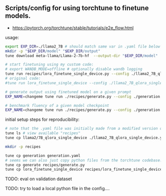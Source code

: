 ## Scripts/config for using torchtune to finetune models.

* https://pytorch.org/torchtune/stable/tutorials/e2e_flow.html


usage:
````bash
export EXP_DIR=./llama2_7B # should match same var in .yaml file below
mkdir -p "$EXP_DIR/model" "$EXP_DIR/output"
tune download meta-llama/Llama-2-7b-hf  --output-dir "$EXP_DIR/model"

# start finetuning using my custom code:
# export WANDB_MODE=offline # optionally disable wandb logging
tune run recipes/lora_finetune_single_device.py --config ./llama2_7B_qlora_single_device.yaml EXP_NAME=changeme
# original code:
#tune run lora_finetune_single_device --config ./llama2_7B_qlora_single_device.yaml

# generate output using finetuned model on a given prompt
EXP_NAME=changeme tune run ./recipes/generate.py --config ./generation.yaml CHKP_NUM=3 benchmark_fluency=false prompt="Vertel me een kort verhaal over de dag van een student die aan zijn scriptie werkt."

# benchmark fluency of a given model checkpoint
EXP_NAME=changeme tune run ./recipes/generate.py --config ./generation.yaml CHKP_NUM=3 benchmark_fluency=true benchmark_judge=gpt-3.5-turbo-0125# gpt-4-0125-preview
````


initial setup steps for reproducibility:
````bash
# note that the .yaml file was initially made from a modified version of a default recipe:
tune ls # view available "recipes"
tune cp llama2/7B_qlora_single_device ./llama2_7B_qlora_single_device.yaml

mkdir -p recipes

tune cp generation generation.yaml 
# seems we can also just copy python files from the torchtune codebase!
tune cp generate recipes/generate.py
tune cp lora_finetune_single_device recipes/lora_finetune_single_device.py
````


TODO: eval on validation dataset 

TODO: try to load a local python file in the config....

